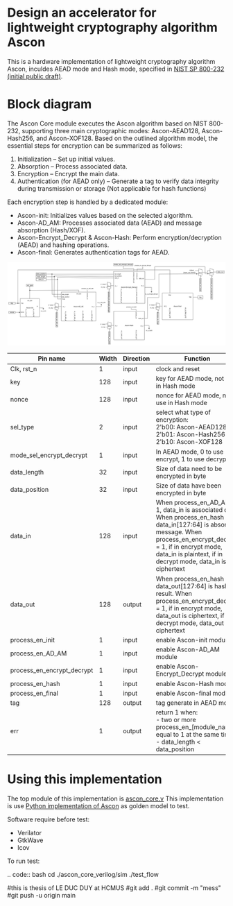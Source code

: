 Design an accelerator for lightweight cryptography algorithm Ascon
==================================================================

This is a hardware implementation of lightweight cryptography algorithm Ascon, inculdes AEAD mode and Hash mode, specified in [NIST SP 800-232 (initial public draft)](https://csrc.nist.gov/pubs/sp/800/232/ipd).

Block diagram
==========
The Ascon Core module executes the Ascon algorithm based on NIST 800-232, supporting three main cryptographic modes: Ascon-AEAD128, Ascon-Hash256, and Ascon-XOF128. Based on the outlined algorithm model, the essential steps for encryption can be summarized as follows:
1. Initialization – Set up initial values.
2. Absorption – Process associated data.
3. Encryption – Encrypt the main data.
4. Authentication (for AEAD only) – Generate a tag to verify data integrity during transmission or storage (Not applicable for hash functions)

Each encryption step is handled by a dedicated module:
- Ascon-init: Initializes values based on the selected algorithm.
- Ascon-AD_AM: Processes associated data (AEAD) and message absorption (Hash/XOF).
- Ascon-Encrypt_Decrypt & Ascon-Hash: Perform encryption/decryption (AEAD) and hashing operations.
- Ascon-final: Generates authentication tags for AEAD.

![Ascon Core (Top module)](document/image/ascon_core.png)

| Pin name | Width | Direction | Function |
|----------|-------|-----------|----------|
| Clk, rst_n | 1 | input | clock and reset |
| key | 128 | input | key for AEAD mode, not use in Hash mode|
| nonce | 128 | input | nonce for AEAD mode, not use in Hash mode |
| sel_type | 2 | input | select what type of encryption: <br> 2'b00: Ascon-AEAD128 <br> 2'b01: Ascon-Hash256 <br> 2'b10: Ascon-XOF128|
| mode_sel_encrypt_decrypt | 1 | input | In AEAD mode, 0 to use encrypt, 1 to use decrypt |
| data_length | 32 | input | Size of data need to be encrypted in byte|
| data_position | 32 | input | Size of data have been encrypted in byte |
| data_in | 128 | input | When process_en_AD_AM = 1, data_in is associated data. When process_en_hash = 1, data_in[127:64] is absorb message. When process_en_encrypt_decrypt = 1, if in encrypt mode, data_in is plaintext, if in decrypt mode, data_in is ciphertext|
| data_out | 128 | output | When process_en_hash = 1, data_out[127:64] is hash result. When process_en_encrypt_decrypt = 1, if in encrypt mode, data_out is ciphertext, if in decrypt mode, data_out is ciphertext|
| process_en_init | 1 | input | enable Ascon-init module |
| process_en_AD_AM | 1 | input | enable Ascon-AD_AM module |
| process_en_encrypt_decrypt | 1 | input | enable Ascon-Encrypt_Decrypt module |
| process_en_hash | 1 | input | enable Ascon-Hash module |
| process_en_final | 1 | input | enable Ascon-final module |
| tag | 128 | output | tag generate in AEAD mode |
| err | 1 | output | return 1 when: <br>- two or more process_en_[module_name] equal to 1 at the same time <br>- data_length < data_position |

Using this implementation
====================
The top module of this implementation is [ascon_core.v](ascon_code_verilog/rtl/ascon_core.v)
This implementation is use [Python implementation of Ascon](https://github.com/meichlseder/pyascon) as golden model to test.

Software require before test:
- Verilator
- GtkWave
- lcov

To run test:

.. code:: bash
	cd ./ascon_core_verilog/sim
	./test_flow


 

#this is thesis of LE DUC DUY at HCMUS
#git add .
#git commit -m "mess"
#git push -u origin main

